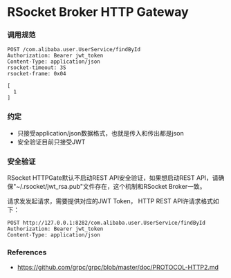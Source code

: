RSocket Broker HTTP Gateway
===========================

### 调用规范

```
POST /com.alibaba.user.UserService/findById
Authorization: Bearer jwt_token
Content-Type: application/json
rsocket-timeout: 3S
rsocket-frame: 0x04

[
  1
]

```

### 约定

* 只接受application/json数据格式，也就是传入和传出都是json
* 安全验证目前只接受JWT

### 安全验证

RSocket HTTPGate默认不启动REST API安全验证，如果想启动REST API，请确保"~/.rsocket/jwt_rsa.pub"文件存在，这个机制和RSocket Broker一致。

请求发发起请求，需要提供对应的JWT Token， HTTP REST API许请求格式如下：

```
POST http://127.0.0.1:8282/com.alibaba.user.UserService/findById
Authorization: Bearer jwt_token
Content-Type: application/json

```

### References

* https://github.com/grpc/grpc/blob/master/doc/PROTOCOL-HTTP2.md